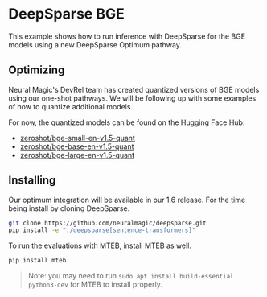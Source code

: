 # DeepSparse BGE

This example shows how to run inference with DeepSparse for the BGE models using a new DeepSparse Optimum pathway.

## Optimizing

Neural Magic's DevRel team has created quantized versions of BGE models using our one-shot pathways. We will be following up with some examples of how to quantize additional models.

For now, the quantized models can be found on the Hugging Face Hub:
- [zeroshot/bge-small-en-v1.5-quant](https://huggingface.co/zeroshot/bge-small-en-v1.5-quant)
- [zeroshot/bge-base-en-v1.5-quant](https://huggingface.co/zeroshot/bge-base-en-v1.5-quant)
- [zeroshot/bge-large-en-v1.5-quant](https://huggingface.co/zeroshot/bge-large-en-v1.5-quant)

## Installing

Our optimum integration will be available in our 1.6 release. For the time being install by cloning DeepSparse. 

```bash
git clone https://github.com/neuralmagic/deepsparse.git
pip install -e "./deepsparse[sentence-transformers]"
```

To run the evaluations with MTEB, install MTEB as well.

```bash
pip install mteb
```

> Note: you may need to run `sudo apt install build-essential python3-dev` for MTEB to install properly.
